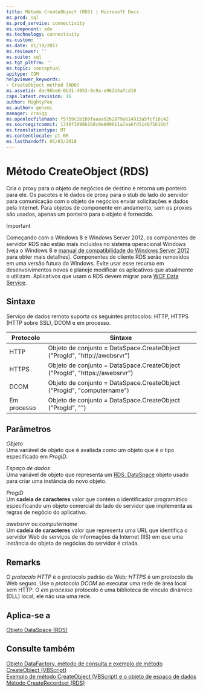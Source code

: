 ```yaml
---
title: Método CreateObject (RDS) | Microsoft Docs
ms.prod: sql
ms.prod_service: connectivity
ms.component: ado
ms.technology: connectivity
ms.custom: ''
ms.date: 01/19/2017
ms.reviewer: ''
ms.suite: sql
ms.tgt_pltfrm: ''
ms.topic: conceptual
apitype: COM
helpviewer_keywords:
- CreateObject method [ADO]
ms.assetid: dec96be6-0b31-4953-9c9a-e962b5afcd18
caps.latest.revision: 16
author: MightyPen
ms.author: genemi
manager: craigg
ms.openlocfilehash: f5759c1b1b9faaaa9262879a614913a5fcf16c42
ms.sourcegitcommit: 1740f3090b168c0e809611a7aa6fd514075616bf
ms.translationtype: MT
ms.contentlocale: pt-BR
ms.lasthandoff: 05/03/2018
---
```

# <a name="createobject-method-rds"></a>Método CreateObject (RDS)
Cria o proxy para o objeto de negócios de destino e retorna um ponteiro para ele. Os pacotes e lê dados de proxy para o stub do lado do servidor para comunicação com o objeto de negócios enviar solicitações e dados pela Internet. Para objetos de componente em andamento, sem os proxies são usados, apenas um ponteiro para o objeto é fornecido.  
  
> [!IMPORTANT]
>  Começando com o Windows 8 e Windows Server 2012, os componentes de servidor RDS não estão mais incluídos no sistema operacional Windows (veja o Windows 8 e [manual de compatibilidade do Windows Server 2012](https://www.microsoft.com/en-us/download/details.aspx?id=27416) para obter mais detalhes). Componentes de cliente RDS serão removidos em uma versão futura do Windows. Evite usar esse recurso em desenvolvimentos novos e planeje modificar os aplicativos que atualmente o utilizam. Aplicativos que usam o RDS devem migrar para [WCF Data Service](http://go.microsoft.com/fwlink/?LinkId=199565).  
  
## <a name="syntax"></a>Sintaxe  
 Serviço de dados remoto suporta os seguintes protocolos: HTTP, HTTPS (HTTP sobre SSL), DCOM e em processo.  
  
|Protocolo|Sintaxe|  
|--------------|------------|  
|HTTP|Objeto de conjunto = DataSpace.CreateObject ("ProgId", "http://awebsrvr")|  
|HTTPS|Objeto de conjunto = DataSpace.CreateObject ("ProgId", "https://awebsrvr")|  
|DCOM|Objeto de conjunto = DataSpace.CreateObject ("ProgId", "computername")|  
|Em processo|Objeto de conjunto = DataSpace.CreateObject ("ProgId", "")|  
  
## <a name="parameters"></a>Parâmetros  
 *Objeto*  
 Uma variável de objeto que é avaliada como um objeto que é o tipo especificado em *ProgID*.  
  
 *Espaço de dados*  
 Uma variável de objeto que representa um [RDS. DataSpace](../../../ado/reference/rds-api/dataspace-object-rds.md) objeto usado para criar uma instância do novo objeto.  
  
 *ProgID*  
 Um **cadeia de caracteres** valor que contém o identificador programático especificando um objeto comercial do lado do servidor que implementa as regras de negócio do aplicativo.  
  
 *awebsrvr* ou *computername*  
 Um **cadeia de caracteres** valor que representa uma URL que identifica o servidor Web de serviços de informações da Internet (IIS) em que uma instância do objeto de negócios do servidor é criada.  
  
## <a name="remarks"></a>Remarks  
 O *protocolo HTTP* é o protocolo padrão da Web; *HTTPS* é um protocolo da Web seguro. Use o *protocolo DCOM* ao executar uma rede de área local sem HTTP. O *em processo* protocolo é uma biblioteca de vínculo dinâmico (DLL) local; ele não usa uma rede.  
  
## <a name="applies-to"></a>Aplica-se a  
 [Objeto DataSpace (RDS)](../../../ado/reference/rds-api/dataspace-object-rds.md)  
  
## <a name="see-also"></a>Consulte também  
 [Objeto DataFactory, método de consulta e exemplo de método CreateObject (VBScript)](../../../ado/reference/rds-api/datafactory-object-query-method-and-createobject-method-example-vbscript.md)   
 [Exemplo de método CreateObject (VBScript) e o objeto de espaço de dados](../../../ado/reference/rds-api/dataspace-object-and-createobject-method-example-vbscript.md)   
 [Método CreateRecordset (RDS)](../../../ado/reference/rds-api/createrecordset-method-rds.md)


